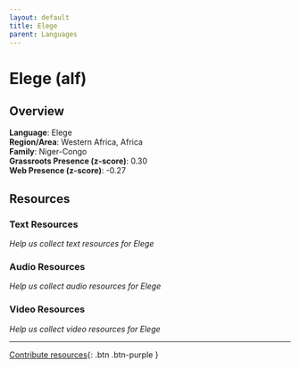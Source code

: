```yaml
---
layout: default
title: Elege
parent: Languages
---
```


# Elege (alf)

## Overview

**Language**: Elege  
**Region/Area**: Western Africa, Africa  
**Family**: Niger-Congo  
**Grassroots Presence (z-score)**: 0.30  
**Web Presence (z-score)**: -0.27  

## Resources

### Text Resources
*Help us collect text resources for Elege*

### Audio Resources
*Help us collect audio resources for Elege*

### Video Resources
*Help us collect video resources for Elege*

---

[Contribute resources](https://forms.office.com/e/1SfLJx3u1r){: .btn .btn-purple }
